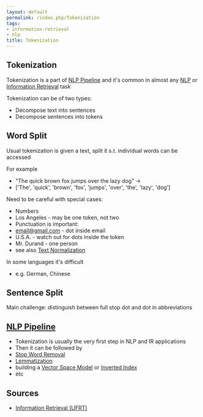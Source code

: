 ```yaml
---
layout: default
permalink: /index.php/Tokenization
tags:
- information-retrieval
- nlp
title: Tokenization
---
```

## Tokenization
Tokenization is a part of [NLP Pipeline](NLP_Pipeline) and it's common in almost any [NLP](NLP) or [Information Retrieval](Information_Retrieval) task


Tokenization can be of two types:
- Decompose text into sentences 
- Decompose sentences into tokens


## Word Split
Usual tokenization is given a text, split it s.t. individual words can be accessed 

For example
- "The quick brown fox jumps over the lazy dog" -> 
- ['The', 'quick', 'brown', 'fox', 'jumps', 'over', 'the', 'lazy', 'dog']

Need to be careful with special cases:
- Numbers
- Los Angeles - may be one token, not two
- Punctuation is important:
- email@gmail.com - dot inside email
- U.S.A. - watch out for dots inside the token 
- Mr. Durand - one person
- see also [Text Normalization](Text_Normalization)


In some languages it's difficult
- e.g. German, Chinese 


## Sentence Split
Main challenge: distinguish between full stop dot and dot in abbreviations



## [NLP Pipeline](NLP_Pipeline)
- Tokenization is usually the very first step in NLP and IR applications 
- Then it can be followed by 
- [Stop Word Removal](Stop_Words)
- [Lemmatization](Lemmatization)
- building a [Vector Space Model](Vector_Space_Model) or [Inverted Index](Inverted_Index)
- etc


## Sources
- [Information Retrieval (UFRT)](Information_Retrieval_(UFRT))
